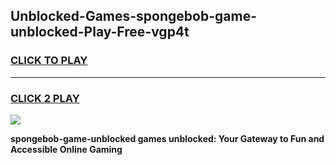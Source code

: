 
## Unblocked-Games-spongebob-game-unblocked-Play-Free-vgp4t
<h3>
<a href="https://premium76.site?title=spongebob-game-unblocked&ref=23A">CLICK TO PLAY</a></h3>
<hr>

<h3>
<a href="https://premium76.site?title=spongebob-game-unblocked&ref=23A">CLICK 2 PLAY</a>
  
</h3>

<a href="https://premium76.site?title=spongebob-game-unblocked&ref=23A"><img src="https://clearcache.store/games.png"></a>


**spongebob-game-unblocked games unblocked: Your Gateway to Fun and Accessible Online Gaming**
